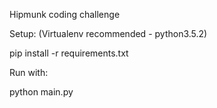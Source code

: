 Hipmunk coding challenge

Setup: (Virtualenv recommended - python3.5.2)

pip install -r requirements.txt

Run with:

python main.py
